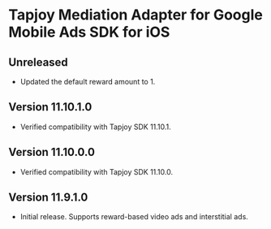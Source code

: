 # Tapjoy Mediation Adapter for Google Mobile Ads SDK for iOS

## Unreleased
- Updated the default reward amount to 1.

## Version 11.10.1.0
- Verified compatibility with Tapjoy SDK 11.10.1.

## Version 11.10.0.0
- Verified compatibility with Tapjoy SDK 11.10.0.

## Version 11.9.1.0
- Initial release. Supports reward-based video ads and interstitial ads.
